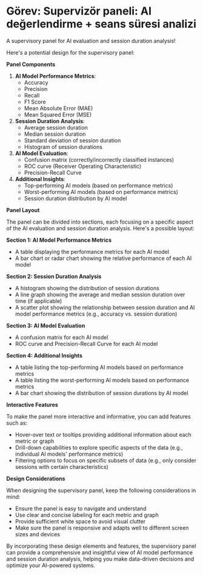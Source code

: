 # Görev: Supervizör paneli: AI değerlendirme + seans süresi analizi

A supervisory panel for AI evaluation and session duration analysis!

Here's a potential design for the supervisory panel:

**Panel Components**

1. **AI Model Performance Metrics**:
	* Accuracy
	* Precision
	* Recall
	* F1 Score
	* Mean Absolute Error (MAE)
	* Mean Squared Error (MSE)
2. **Session Duration Analysis**:
	* Average session duration
	* Median session duration
	* Standard deviation of session duration
	* Histogram of session durations
3. **AI Model Evaluation**:
	* Confusion matrix (correctly/incorrectly classified instances)
	* ROC curve (Receiver Operating Characteristic)
	* Precision-Recall Curve
4. **Additional Insights**:
	* Top-performing AI models (based on performance metrics)
	* Worst-performing AI models (based on performance metrics)
	* Session duration distribution by AI model

**Panel Layout**

The panel can be divided into sections, each focusing on a specific aspect of the AI evaluation and session duration analysis. Here's a possible layout:

**Section 1: AI Model Performance Metrics**

* A table displaying the performance metrics for each AI model
* A bar chart or radar chart showing the relative performance of each AI model

**Section 2: Session Duration Analysis**

* A histogram showing the distribution of session durations
* A line graph showing the average and median session duration over time (if applicable)
* A scatter plot showing the relationship between session duration and AI model performance metrics (e.g., accuracy vs. session duration)

**Section 3: AI Model Evaluation**

* A confusion matrix for each AI model
* ROC curve and Precision-Recall Curve for each AI model

**Section 4: Additional Insights**

* A table listing the top-performing AI models based on performance metrics
* A table listing the worst-performing AI models based on performance metrics
* A bar chart showing the distribution of session durations by AI model

**Interactive Features**

To make the panel more interactive and informative, you can add features such as:

* Hover-over text or tooltips providing additional information about each metric or graph
* Drill-down capabilities to explore specific aspects of the data (e.g., individual AI models' performance metrics)
* Filtering options to focus on specific subsets of data (e.g., only consider sessions with certain characteristics)

**Design Considerations**

When designing the supervisory panel, keep the following considerations in mind:

* Ensure the panel is easy to navigate and understand
* Use clear and concise labeling for each metric and graph
* Provide sufficient white space to avoid visual clutter
* Make sure the panel is responsive and adapts well to different screen sizes and devices

By incorporating these design elements and features, the supervisory panel can provide a comprehensive and insightful view of AI model performance and session duration analysis, helping you make data-driven decisions and optimize your AI-powered systems.